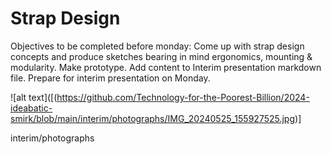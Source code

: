 # Strap Design

Objectives to be completed before monday:
Come up with strap design concepts and produce sketches bearing in mind ergonomics, mounting & modularity.
Make prototype.
Add content to Interim presentation markdown file.
Prepare for interim presentation on Monday.

![alt text]([(https://github.com/Technology-for-the-Poorest-Billion/2024-ideabatic-smirk/blob/main/interim/photographs/IMG_20240525_155927525.jpg)]

interim/photographs
